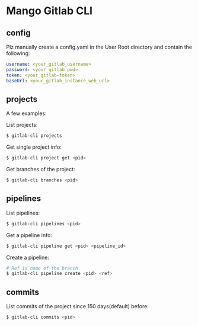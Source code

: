 # Mango Gitlab CLI

## config

Plz manually create a config.yaml in the User Root directory and contain the following:

```yaml
username: <your_gitlab_username>
password: <your_gitlab_pwd>
token: <your_gitlab-token>
baseUrl: <your_gitlab_instance_web_url>
```

## projects

A few examples:

List projects:
```bash
$ gitlab-cli projects
```

Get single project info:
```bash
$ gitlab-cli project get <pid>
```

Get branches of the project:
```bash
$ gitlab-cli branches <pid> 
```

## pipelines

List pipelines:
```bash
$ gitlab-cli pipelines <pid>
```

Get a pipeline info:
```bash
$ gitlab-cli pipeline get <pid> <pipeline_id>
```

Create a pipeline:
```bash
# Ref is name of the branch
$ gitlab-cli pipeline create <pid> <ref>
```

## commits

List commits of the project since 150 days(default) before:
```bash
$ gitlab-cli commits <pid>
```



